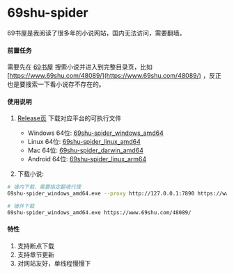 # 69shu-spider

69书屋是我阅读了很多年的小说网站，国内无法访问，需要翻墙。

#### 前置任务

需要先在 [69书屋](https://www.69shu.com/) 搜索小说并进入到完整目录页，比如 [https://www.69shu.com/48089/](https://www.69shu.com/48089/) ，反正也是要搜索一下看小说存不存在的。

#### 使用说明

1. [Release页](https://github.com/cooolr/69shu-spider/releases/tag/v1.1) 下载对应平台的可执行文件
    - Windows 64位: [69shu-spider_windows_amd64](https://github.com/cooolr/69shu-spider/releases/download/v1.1/69shu-spider_windows_amd64.exe)
    - Linux 64位: [69shu-spider_linux_amd64](https://github.com/cooolr/69shu-spider/releases/download/v1.1/69shu-spider_linux_amd64)
    - Mac 64位: [69shu-spider_darwin_amd64](https://github.com/cooolr/69shu-spider/releases/download/v1.1/69shu-spider_darwin_amd64)
    - Android 64位: [69shu-spider_linux_arm64](https://github.com/cooolr/69shu-spider/releases/download/v1.1/69shu-spider_linux_arm64)

2. 下载小说: 
``` bash
# 墙内下载，需要指定翻墙代理
69shu-spider_windows_amd64.exe --proxy http://127.0.0.1:7890 https://www.69shu.com/48089/

# 墙外下载
69shu-spider_windows_amd64.exe https://www.69shu.com/48089/
```
#### 特性

1. 支持断点下载
2. 支持章节更新
3. 对网站友好，单线程慢慢下


